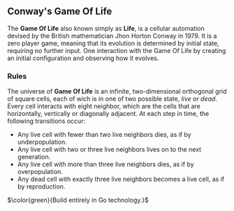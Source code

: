 ## Conway's Game Of Life

The **Game Of Life** also known simply as **Life**, is a cellular automation devised by the British mathematician Jhon Horton
Conway in 1979. It is a zero player game, meaning that its evolution is determined by initial state, requiring no further 
input. One interaction with the Game Of Life by creating an initial configuration and observing how it evolves.

### Rules

The universe of **Game Of Life** is an infinite, two-dimensional orthogonal grid of square cells, each of wich is in one of
two possible state, _live_ or _dead_. Every cell interacts with eight neighbor, which are the cells that are 
horizontally, vertically or diagonally adjacent. At each step in time, the following transitions occur:

* Any live cell with fewer than two live neighbors dies, as if by underpopulation.
* Any live cell with two or three live neighbors lives on to the next generation.
* Any live cell with more than three live neighbors dies, as if by overpopulation.
* Any dead cell with exactly three live neighbors becomes a live cell, as if by reproduction.

$\color{green}{Build entirely in Go technology.}$
